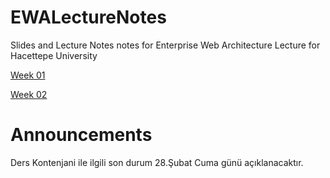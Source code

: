 EWALectureNotes
===============

Slides and Lecture Notes notes for Enterprise Web Architecture Lecture for Hacettepe University

[Week 01](https://dl.dropboxusercontent.com/u/133268/BBM490_EnterpriseWebArchitecture_Week01.pdf)

[Week 02](https://dl.dropboxusercontent.com/u/133268/BBM490_EnterpriseWebArchitecture_Week02.pdf)

# Announcements

Ders Kontenjani ile ilgili son durum 28.Şubat Cuma günü açıklanacaktır.
